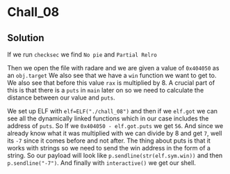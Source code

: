 # Chall_08

## Solution

If we run ```checksec``` we find ```No pie``` and ```Partial Relro```

Then we open the file with radare and we are given a value of ```0x404050``` as an ```obj.target``` We also see that we have a ```win``` function we want to get to. 
We also see that before this value ```rax``` is multiplied by 8. A crucial part of this is that there is a ```puts``` in ```main``` later on so we need to calculate the distance between our value and ```puts```. 

We set up ELF with ```elf=ELF("./chall_08")``` and then if we ```elf.got``` we can see all the dynamically linked functions which in our case includes the address of ```puts```. So If we ```0x404050 - elf.got.puts``` we get ```56```. And since we already know what it was multiplied with we can divide by 8 and get ```7```, well its ```-7``` since it comes before and not after. The thing about puts is that it works with strings so we need to send the win address in the form of a string. So our payload will look like ```p.sendline(str(elf.sym.win))``` and then ```p.sendline("-7")```. And finally with ```interactive()``` we get our shell. 
